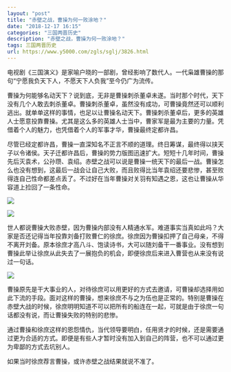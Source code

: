 ```yaml
---
layout: "post"
title: "赤壁之战，曹操为何一败涂地？"
date: "2018-12-17 16:15"
categories: "三国两晋历史"
description: "赤壁之战，曹操为何一败涂地？"
tags: 三国两晋历史
url: https://www.y5000.com/zgls/sglj/3826.html
---
```






电视剧《三国演义》是家喻户晓的一部剧，曾经影响了数代人。一代枭雄曹操的那句“宁愿我负天下人，不愿天下人负我”至今仍广为流传。

曹操为何能够名动天下？说到底，无非是曹操刺杀董卓未遂。当时那个时代，天下没有几个人敢去刺杀董卓。曹操刺杀董卓，虽然没有成功，可曹操竟然还可以顺利逃出。就单单这样的事情，也足以让曹操名动天下。曹操刺杀董卓后，更多的英雄人士愿意投靠曹操。尤其是这么多的英雄人士当中，曹家军是最为主要的力量。凭借着个人的魅力，也凭借着个人的军事才华，曹操最终定都许昌。

尽管已经定都许昌，曹操一直深知名不正言不顺的道理。终日筹谋，最终得以挟天子以令诸侯。天子迁都许昌后，曹操的势力版图迅速扩大。短短十几年时间，曹操先后灭袁术，公孙瓒、袁绍。赤壁之战可以说是曹操一统天下的最后一战。曹操怎么也没有想到，这最后一战会让自己大败，而且败得比当年袁绍还要悲惨，甚至败得连自己性命都差点丢了。不过好在当年曹操对关羽有知遇之恩，这也让曹操从华容道上捡回了一条性命。

![](https://img.y5000.com/uploads/allimg/161025/1125502032-0.jpg)

![](https://img.y5000.com/uploads/allimg/161025/1125502263-1.jpg)

世人都说曹操大败赤壁，因为曹操内部没有人精通水军。难道事实当真如此吗？大家是否还记得当年投靠刘备打败曹仁的徐庶。徐庶因为曹操扣押了自己母亲，不得不离开刘备。原本徐庶才高八斗、饱读诗书，大可以随刘备干一番事业。没有想到曹操此举让徐庶从此失去了一展抱负的机会，即便徐庶后来进入曹营也从来没有说过一句话。

![](https://img.y5000.com/uploads/allimg/161025/1125505230-2.jpg)

曹操原先是干大事业的人，对待徐庶可以用更好的方式去邀请，可曹操却选择用如此下流的手段。面对这样的曹操，想来徐庶不与之为伍也是正常的。特别是曹操在赤壁大战的时候，徐庶明明知道不可以把所有的船连在一起，可就是由于徐庶一句话都没有说，而让曹操失败的特别的悲惨。

通过曹操和徐庶这样的恩怨情仇，当代领导要明白，任用贤才的时候，还是需要通过更为合适的方式。即便是有些人才暂时没有加入到自己的阵营，也不可以通过更为卑鄙的方式去坑别人。

如果当时徐庶荐言曹操，或许赤壁之战结果就说不准了。
